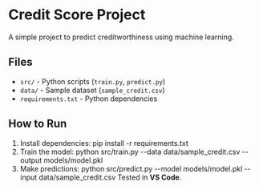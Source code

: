 # Credit Score Project

A simple project to predict creditworthiness using machine learning.

## Files

- `src/` - Python scripts (`train.py`, `predict.py`)  
- `data/` - Sample dataset (`sample_credit.csv`)  
- `requirements.txt` - Python dependencies  

## How to Run

1. Install dependencies:
 pip install -r requirements.txt
2. Train the model:
 python src/train.py --data data/sample_credit.csv --output models/model.pkl
3. Make predictions:
python src/predict.py --model models/model.pkl --input data/sample_credit.csv
Tested in **VS Code**.
